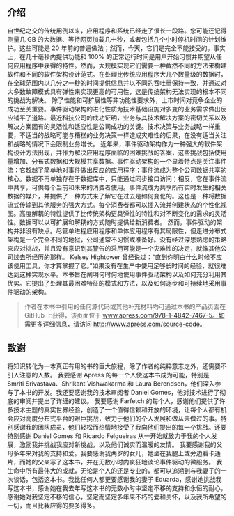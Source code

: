 ## 介绍
自世纪之交的传统用例以来，应用程序和系统已经走了很长一段路。您可能还记得测量几 GB 的大数据、等待网页加载几十秒，或者包括几个小时停机时间的计划维护。这些可能是 20 年前的普遍做法；然而，今天，它们是完全不能接受的。事实上，在几十毫秒内提供功能和 100% 的正常运行时间是用户开始习惯并期望从任何应用程序中获得的特性。然而，大规模实现它们需要一种截然不同的方法来构建软件和不同的软件架构设计范式。在处理比传统应用程序大几个数量级的数据时，在全球范围内以几分之一秒的时间提供信息并以不同的吞吐量保持一致，并通过对大多数故障模式具有弹性来实现更高的可用性，这是传统架构无法实现的根本不同的挑战为解决。
除了性能和可扩展性等非功能性要求外，上市时间对竞争企业的成功至关重要。事件驱动架构的进化性质为技术基础设施对多变的业务需求做出反应铺平了道路。最近科技公司的成功证明，业务与其技术解决方案的密切关系以及解决方案固有的灵活性和适应性是公司成功的关键。技术决策与业务战略一样重要，不适当的战略可能与糟糕的业务决策一样造成灾难性的后果，在没有适当关注和战略的情况下会限制业务增长。
近年来，事件驱动架构作为一种强大的软件架构设计方法出现，并作为解决应用程序面临的困难挑战的答案，这些挑战包括使用量增加、分布式数据和大规模共享数据。事件驱动架构的一个显着特点是关注事件流：它超越了简单地对事件做出反应的应用程序；事件流成为整个公司数据共享的核心。数据不再单独存在于数据库中，只能通过同步接口访问；相反，它在事件流中共享，可供每个当前和未来的消费者使用。事件流成为共享所有实时发生的相关数据的媒介，并提供了一种方式来了解它在过去是如何变化的。这也是一种将数据流式传输到其他服务的强大方式。每个消费者都可以插入流并创建状态的个性化视图。高度解耦的特性提供了比传统架构更具弹性的特性和对不断变化的需求的灵活性。数据可以以可扩展和解耦的方式随时提供给新消费者。
然而，事件驱动的架构并非没有缺点。尽管单进程应用程序和单体应用程序有其局限性，但走进分布式架构是一个完全不同的地狱，公司通常不习惯或准备好。没有经过深思熟虑的策略来应对挑战，并且没有意识到其警告的采用可能是一个灾难性的决定，就像其他公司过去所经历的那样。 Kelsey Hightower 曾经说过：“直到你明白什么时候不应该使用工具，你才算掌握了它。”如果没有在生产中使用足够长时间的经验，就很难达到这种实现水平。本书旨在阐明何时何地使用事件驱动架构以及如何充分利用其优势。它提出了处理其最困难特征的模式和方法，以及如何逐步和可持续地采用事件驱动的架构。

> 作者在本书中引用的任何源代码或其他补充材料均可通过本书的产品页面在 GitHub 上获得，该页面位于 www.apress.com/978-1-4842-7467-5。如需更多详细信息，请访问 http://www.apress.com/source-code。

## 致谢

将知识转化为一本真正有用的书的巨大旅程，除了作者的纯粹意志之外，还需要不引人注意的人数。
我要感谢 Apress 的每一个人使这本书成为可能，特别是 Smriti Srivastava、Shrikant Vishwakarma 和 Laura Berendson，他们深入参与了本书的开发。我还要感谢我的技术审阅者 Daniel Gomes，他对技术进行了彻底的审阅并提出了详细的建议。
我要感谢 Farfetch 的每个人，感谢他们提供了许多技术主题的真实世界经验，创造了一个值得信赖和开放的环境，让每个人都有机会应对高度分布式平台的艰巨挑战，致力于他们的个人发展和做从未做过的事。特别感谢我的团队成员，他们轻松而热情地接受了我向他们提出的每一个挑战。还要特别感谢 Daniel Gomes 和 Ricardo Felgueiras 从一开始就致力于我的个人发展，激励我并挑战我应对新挑战，以及他们诚实而温暖的友情。
我要感谢我的父母多年来对我的支持和爱。我要感谢我两岁的女儿，她坐在我腿上或旁边看卡通片，而她的父亲写了这本书，并在无数小时内疯狂地谈论事件驱动的微服务。
我生命中所有最伟大的成就，无论是个人的还是专业的，都可以追溯到与我妻子的一次谈话，包括这本书。我比任何人都更要感谢我的妻子 Eduarda，感谢她挑战我写这本书，感谢她在我去年写这本书的无数小时中坚定不移的支持和永恒的耐心，感谢她对我坚定不移的信心，坚定而坚定多年来不朽的爱和关怀，以及我所希望的一切，而且比我应得的要多得多。
